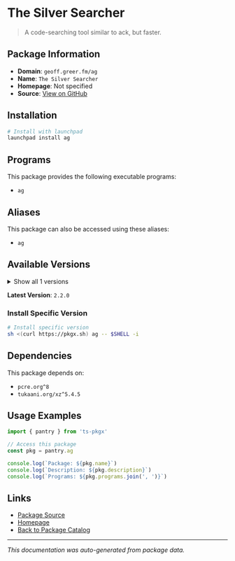 # The Silver Searcher

> A code-searching tool similar to ack, but faster.

## Package Information

- **Domain**: `geoff.greer.fm/ag`
- **Name**: `The Silver Searcher`
- **Homepage**: Not specified
- **Source**: [View on GitHub](https://github.com/pkgxdev/pantry/tree/main/projects/geoff.greer.fm/ag/package.yml)

## Installation

```bash
# Install with launchpad
launchpad install ag
```

## Programs

This package provides the following executable programs:

- `ag`

## Aliases

This package can also be accessed using these aliases:

- `ag`

## Available Versions

<details>
<summary>Show all 1 versions</summary>

- `2.2.0`

</details>

**Latest Version**: `2.2.0`

### Install Specific Version

```bash
# Install specific version
sh <(curl https://pkgx.sh) ag -- $SHELL -i
```

## Dependencies

This package depends on:

- `pcre.org^8`
- `tukaani.org/xz^5.4.5`

## Usage Examples

```typescript
import { pantry } from 'ts-pkgx'

// Access this package
const pkg = pantry.ag

console.log(`Package: ${pkg.name}`)
console.log(`Description: ${pkg.description}`)
console.log(`Programs: ${pkg.programs.join(', ')}`)
```

## Links

- [Package Source](https://github.com/pkgxdev/pantry/tree/main/projects/geoff.greer.fm/ag/package.yml)
- [Homepage](#)
- [Back to Package Catalog](../../package-catalog.md)

---

*This documentation was auto-generated from package data.*
